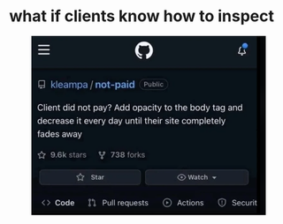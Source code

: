 # what if clients know how to inspect

<figure><img src="../../.gitbook/assets/image (3) (1).png" alt=""><figcaption></figcaption></figure>
